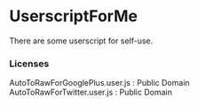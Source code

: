 # UserscriptForMe
There are some userscript for self-use.
### Licenses
AutoToRawForGooglePlus.user.js : Public Domain   
AutoToRawForTwitter.user.js : Public Domain
